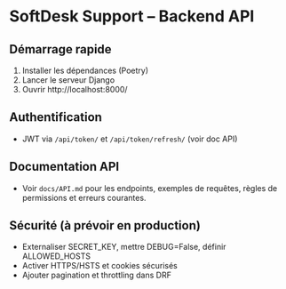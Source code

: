 # SoftDesk Support – Backend API

## Démarrage rapide

1. Installer les dépendances (Poetry)
2. Lancer le serveur Django
3. Ouvrir http://localhost:8000/

## Authentification

- JWT via `/api/token/` et `/api/token/refresh/` (voir doc API)

## Documentation API

- Voir `docs/API.md` pour les endpoints, exemples de requêtes, règles de permissions et erreurs courantes.

## Sécurité (à prévoir en production)

- Externaliser SECRET_KEY, mettre DEBUG=False, définir ALLOWED_HOSTS
- Activer HTTPS/HSTS et cookies sécurisés
- Ajouter pagination et throttling dans DRF
